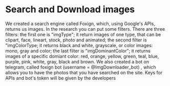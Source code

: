 # **Search and Download images**
We created a search engine called Foxign, which, using Google's APIs, returns us images. In the research you can put some filters. There are three filters: the first one is "imgType"; it return images of one type, that can be clipart, face, lineart, stock, photo and animated; the second filter is "imgColorType; it returns black and white, grayscale, or color images: mono, gray and color; the last filter is "imgDominantColor"; it returns images of a specific domiant color: red, orange, yellow, green, teal, blue, purple, pink, white, gray, black and brown. We also created a bot on telegram, called foxign bot (username = @ImgDownloader_bot) , which allows you to have the photos that you have searched on the site. Keys for APIs and bot's token will be given by the developers

